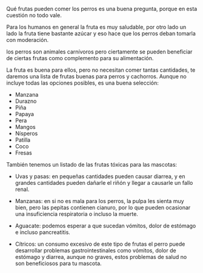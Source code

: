 Qué frutas pueden comer los perros es una buena pregunta, porque en esta cuestión no todo vale. 

Para los humanos en general la fruta es muy saludable, por otro lado un lado la fruta tiene bastante azúcar y eso hace que los perros deban tomarla con moderación.

los perros son animales carnívoros pero ciertamente se pueden beneficiar de ciertas frutas como complemento para su alimentación.

La fruta es buena para ellos, pero no necesitan comer tantas cantidades, te daremos una lista de frutas buenas para perros y cachorros. Aunque no incluye todas las opciones posibles, es una buena selección:

- Manzana
- Durazno
- Piña
- Papaya
- Pera
- Mangos
- Nísperos
- Patilla
- Coco
- Fresas

También tenemos un listado de las frutas tóxicas para las mascotas:

- Uvas y pasas: en pequeñas cantidades pueden causar diarrea, y en grandes cantidades pueden dañarle el riñón y llegar a causarle un fallo renal.

- Manzanas: en si no es mala para los perros, la pulpa les sienta muy bien, pero las pepitas contienen cianuro, por lo que pueden ocasionar una insuficiencia respiratoria o incluso la muerte.

- Aguacate: podemos esperar a que sucedan vómitos, dolor de estómago e incluso pancreatitis.

- Cítricos: un consumo excesivo de este tipo de frutas el perro puede desarrollar problemas gastrointestinales como vómitos, dolor de estómago y diarrea, aunque no graves, estos problemas de salud no son beneficiosos para tu mascota.